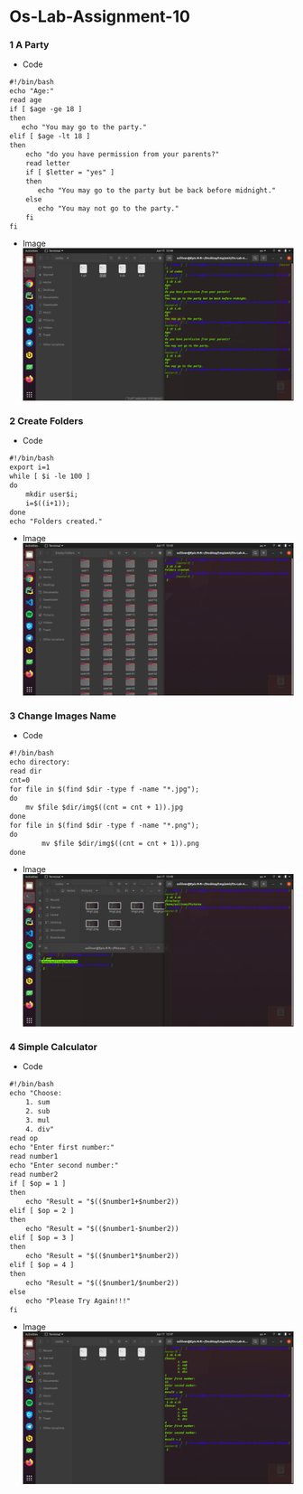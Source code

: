 # Os-Lab-Assignment-10


### 1 **A Party**
- Code
```console
#!/bin/bash
echo "Age:"
read age
if [ $age -ge 18 ]
then
   echo "You may go to the party."
elif [ $age -lt 18 ] 
then
    echo "do you have permission from your parents?"
    read letter
    if [ $letter = "yes" ]
    then
       echo "You may go to the party but be back before midnight."
    else
       echo "You may not go to the party."    
    fi
fi
```
- Image
![Q1](https://raw.githubusercontent.com/Amir-Aras/Os-Lab-Assignment-10/master/images/1.png)


### 2 **Create Folders**
- Code
```console
#!/bin/bash
export i=1
while [ $i -le 100 ]
do 
	mkdir user$i;
	i=$((i+1));
done
echo "Folders created."
```
- Image
![Q2](https://raw.githubusercontent.com/Amir-Aras/Os-Lab-Assignment-10/master/images/2.png)


### 3 **Change Images Name**
- Code
```console
#!/bin/bash
echo directory:
read dir
cnt=0
for file in $(find $dir -type f -name "*.jpg");
do
	mv $file $dir/img$((cnt = cnt + 1)).jpg
done
for file in $(find $dir -type f -name "*.png");
do
        mv $file $dir/img$((cnt = cnt + 1)).png
done
```
- Image
![Q3](https://raw.githubusercontent.com/Amir-Aras/Os-Lab-Assignment-10/master/images/3.png)

### 4 **Simple Calculator**
- Code
```console
#!/bin/bash
echo "Choose: 
	1. sum  
	2. sub  
	3. mul  
	4. div"
read op
echo "Enter first number:"
read number1
echo "Enter second number:"
read number2
if [ $op = 1 ]
then
    echo "Result = "$(($number1+$number2))
elif [ $op = 2 ]
then
    echo "Result = "$(($number1-$number2))
elif [ $op = 3 ]
then
    echo "Result = "$(($number1*$number2))
elif [ $op = 4 ]
then
    echo "Result = "$(($number1/$number2))
else
    echo "Please Try Again!!!"
fi
```
- Image
![Q4](https://raw.githubusercontent.com/Amir-Aras/Os-Lab-Assignment-10/master/images/4.png)
